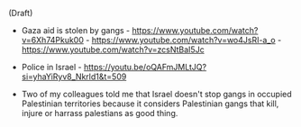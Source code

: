(Draft)

- Gaza aid is stolen by gangs - https://www.youtube.com/watch?v=6Xh74Pkuk00 - https://www.youtube.com/watch?v=wo4JsRI-a_o - https://www.youtube.com/watch?v=zcsNtBaI5Jc

- Police in Israel - https://youtu.be/oQAFmJMLtJQ?si=yhaYiRyv8_Nkrld1&t=509

- Two of my colleagues told me that Israel doesn't stop gangs in occupied Palestinian territories because it considers Palestinian gangs that kill, injure or harrass palestians as good thing.

